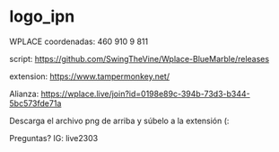 # logo_ipn
WPLACE
coordenadas: 460 910 9 811

script: https://github.com/SwingTheVine/Wplace-BlueMarble/releases

extension: https://www.tampermonkey.net/


Alianza: https://wplace.live/join?id=0198e89c-394b-73d3-b344-5bc573fde71a

Descarga el archivo png de arriba y súbelo a la extensión (:

Preguntas? IG: live2303

